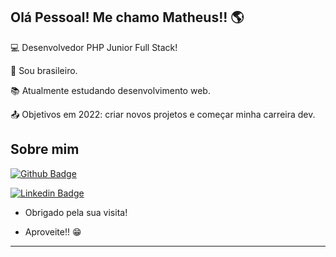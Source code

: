 ## Olá Pessoal! Me chamo Matheus!! :earth_americas:

:computer: Desenvolvedor PHP Junior Full Stack!

:house_with_garden: Sou brasileiro.

:books: Atualmente estudando desenvolvimento web.

:outbox_tray: Objetivos em 2022: criar novos projetos e começar minha carreira dev.

 

## Sobre mim

[![Github Badge](https://img.shields.io/badge/-Github-000?style=flat-square&logo=Github&logoColor=white&link=https://github.com/msena98/msena98/)](https://github.com/msena98/msena98/)

[![Linkedin Badge](https://img.shields.io/badge/-LinkedIn-blue?style=flat-square&logo=Linkedin&logoColor=white&link=https://www.linkedin.com/in/matheussena21/)](https://www.linkedin.com/in/matheussena21/)


- Obrigado pela sua visita!

- Aproveite!! :grin:

----------------------------------------------------------------------------------
